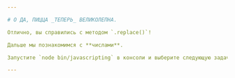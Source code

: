 ```yaml
---

# О ДА, ПИЦЦА _ТЕПЕРЬ_ ВЕЛИКОЛЕПНА.

Отлично, вы справились с методом `.replace()`!

Дальше мы познакомимся с **числами**.

Запустите `node bin/javascripting` в консоли и выберите следующую задачу.

---
```

